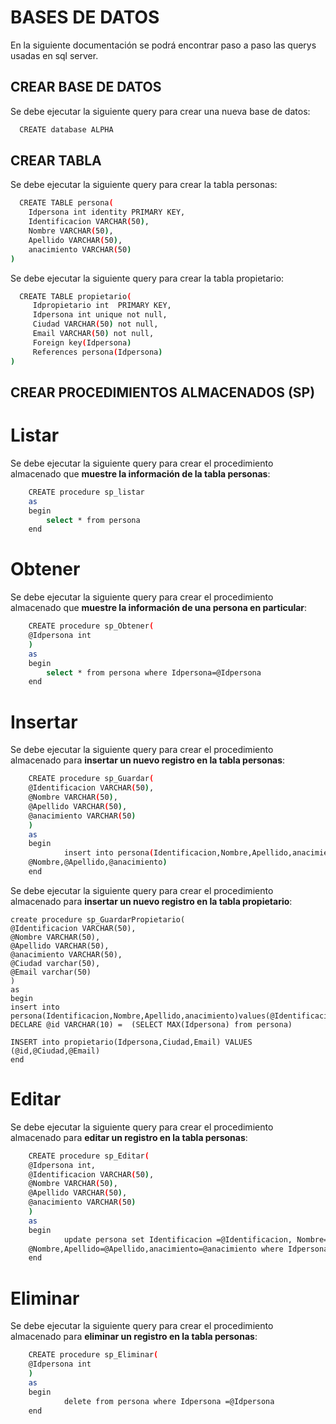 
# BASES DE DATOS

En la siguiente documentación se podrá encontrar paso a paso las querys usadas en sql server.



## CREAR BASE DE DATOS

Se debe ejecutar la siguiente query para crear una nueva base de datos:

```bash
  CREATE database ALPHA
```


## CREAR TABLA

Se debe ejecutar la siguiente query para crear la tabla personas:

```bash
  CREATE TABLE persona(
    Idpersona int identity PRIMARY KEY,
    Identificacion VARCHAR(50),
    Nombre VARCHAR(50),
    Apellido VARCHAR(50),
    anacimiento VARCHAR(50)
)

```

Se debe ejecutar la siguiente query para crear la tabla propietario:
```bash
  CREATE TABLE propietario(
     Idpropietario int  PRIMARY KEY,
     Idpersona int unique not null,
     Ciudad VARCHAR(50) not null,
     Email VARCHAR(50) not null,
     Foreign key(Idpersona)
     References persona(Idpersona)
)

```

## CREAR PROCEDIMIENTOS ALMACENADOS (SP)
# Listar
Se debe ejecutar la siguiente query para crear el procedimiento almacenado que **muestre la información de la tabla personas**:

```bash
    CREATE procedure sp_listar
    as
    begin
        select * from persona
    end
```
# Obtener
Se debe ejecutar la siguiente query para crear el procedimiento almacenado que **muestre la información de una persona en particular**:

```bash
    CREATE procedure sp_Obtener(
    @Idpersona int
    )
    as
    begin
        select * from persona where Idpersona=@Idpersona
    end

```
# Insertar
Se debe ejecutar la siguiente query para crear el procedimiento almacenado para **insertar un nuevo registro en la tabla personas**:

```bash
    CREATE procedure sp_Guardar(
    @Identificacion VARCHAR(50),
    @Nombre VARCHAR(50),
    @Apellido VARCHAR(50),
    @anacimiento VARCHAR(50)
    )
    as
    begin
            insert into persona(Identificacion,Nombre,Apellido,anacimiento) values(@Identificacion,
    @Nombre,@Apellido,@anacimiento)
    end
```

Se debe ejecutar la siguiente query para crear el procedimiento almacenado para **insertar un nuevo registro en la tabla propietario**:

```
create procedure sp_GuardarPropietario(
@Identificacion VARCHAR(50),
@Nombre VARCHAR(50),
@Apellido VARCHAR(50),
@anacimiento VARCHAR(50),
@Ciudad varchar(50),
@Email varchar(50)
)
as
begin
insert into persona(Identificacion,Nombre,Apellido,anacimiento)values(@Identificacion,@Nombre,@Apellido,@anacimiento)
DECLARE @id VARCHAR(10) =  (SELECT MAX(Idpersona) from persona)

INSERT into propietario(Idpersona,Ciudad,Email) VALUES (@id,@Ciudad,@Email)
end

```
# Editar
Se debe ejecutar la siguiente query para crear el procedimiento almacenado para **editar un registro en la tabla personas**:

```bash
    CREATE procedure sp_Editar(
    @Idpersona int,
    @Identificacion VARCHAR(50),
    @Nombre VARCHAR(50),
    @Apellido VARCHAR(50),
    @anacimiento VARCHAR(50)
    )
    as
    begin
            update persona set Identificacion =@Identificacion, Nombre=
    @Nombre,Apellido=@Apellido,anacimiento=@anacimiento where Idpersona=@Idpersona
    end
```
# Eliminar
Se debe ejecutar la siguiente query para crear el procedimiento almacenado para **eliminar un registro en la tabla personas**:

```bash
    CREATE procedure sp_Eliminar(
    @Idpersona int
    )
    as
    begin
            delete from persona where Idpersona =@Idpersona
    end
```
